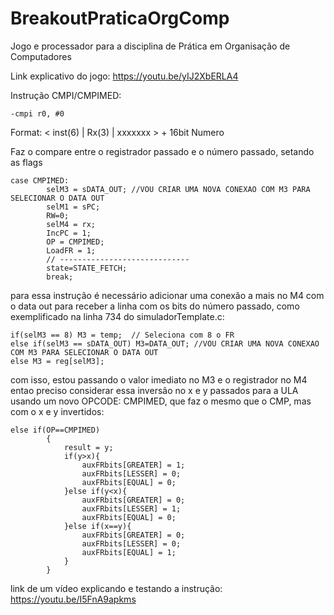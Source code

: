 # BreakoutPraticaOrgComp
Jogo e processador para a disciplina de Prática em Organisação de Computadores

Link explicativo do jogo: https://youtu.be/yIJ2XbERLA4


Instrução CMPI/CMPIMED:

    -cmpi r0, #0

Format: < inst(6) | Rx(3) | xxxxxxx >  + 16bit Numero

Faz o compare entre o registrador passado e o número passado, setando as flags

	case CMPIMED: 
			selM3 = sDATA_OUT; //VOU CRIAR UMA NOVA CONEXAO COM M3 PARA SELECIONAR O DATA OUT
			selM1 = sPC;
			RW=0;
			selM4 = rx;
			IncPC = 1;
			OP = CMPIMED;
			LoadFR = 1;
			// -----------------------------
			state=STATE_FETCH;
			break;

para essa instrução é necessário adicionar uma conexão a mais no M4 com o data out para receber a linha com os bits do número passado, como exemplificado na linha 734 do simuladorTemplate.c:

    if(selM3 == 8) M3 = temp;  // Seleciona com 8 o FR
	else if(selM3 == sDATA_OUT) M3=DATA_OUT; //VOU CRIAR UMA NOVA CONEXAO COM M3 PARA SELECIONAR O DATA OUT
	else M3 = reg[selM3]; 
com isso, estou passando o valor imediato no M3 e o registrador no M4 entao preciso considerar essa inversão no x e y passados para a ULA usando um novo OPCODE: CMPIMED, que faz o mesmo que o CMP, mas com o x e y invertidos:

	else if(OP==CMPIMED)
			{
				result = y;
				if(y>x){
					auxFRbits[GREATER] = 1;
					auxFRbits[LESSER] = 0;
					auxFRbits[EQUAL] = 0;
				}else if(y<x){
					auxFRbits[GREATER] = 0;
					auxFRbits[LESSER] = 1;
					auxFRbits[EQUAL] = 0;
				}else if(x==y){
					auxFRbits[GREATER] = 0;
					auxFRbits[LESSER] = 0;
					auxFRbits[EQUAL] = 1;
				}
			}
link de um vídeo explicando e testando a instrução: https://youtu.be/I5FnA9apkms

